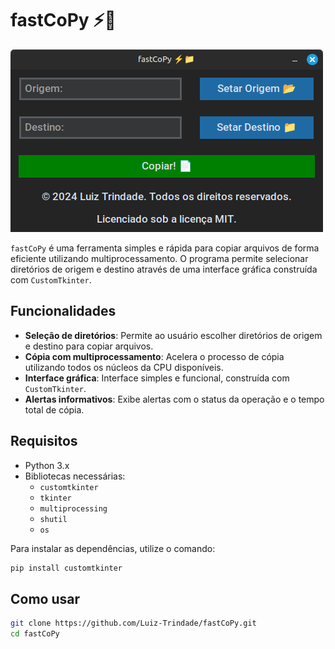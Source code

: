 # fastCoPy ⚡📁

![captura de tela](img/screenshot.png "Captura de tela")

`fastCoPy` é uma ferramenta simples e rápida para copiar arquivos de forma eficiente utilizando multiprocessamento. O programa permite selecionar diretórios de origem e destino através de uma interface gráfica construída com `CustomTkinter`.

## Funcionalidades

- **Seleção de diretórios**: Permite ao usuário escolher diretórios de origem e destino para copiar arquivos.
- **Cópia com multiprocessamento**: Acelera o processo de cópia utilizando todos os núcleos da CPU disponíveis.
- **Interface gráfica**: Interface simples e funcional, construída com `CustomTkinter`.
- **Alertas informativos**: Exibe alertas com o status da operação e o tempo total de cópia.
  
## Requisitos

- Python 3.x
- Bibliotecas necessárias:
  - `customtkinter`
  - `tkinter`
  - `multiprocessing`
  - `shutil`
  - `os`

Para instalar as dependências, utilize o comando:

```bash
pip install customtkinter
```

## Como usar
```bash
git clone https://github.com/Luiz-Trindade/fastCoPy.git
cd fastCoPy
```
